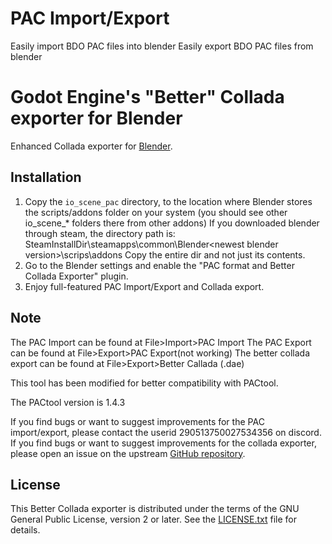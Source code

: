 # PAC Import/Export
Easily import BDO PAC files into blender
Easily export BDO PAC files from blender

# Godot Engine's "Better" Collada exporter for Blender
Enhanced Collada exporter for [Blender](https://www.blender.org).

## Installation

1. Copy the `io_scene_pac` directory, to the location where Blender stores the
   scripts/addons folder on your system (you should see other io_scene_*
   folders there from other addons)
   If you downloaded blender through steam, the directory path is:
   SteamInstallDir\steamapps\common\Blender\<newest blender version>\scrips\addons
   Copy the entire dir and not just its
   contents.
2. Go to the Blender settings and enable the "PAC format and Better Collada Exporter" plugin.
3. Enjoy full-featured PAC Import/Export and Collada export.

## Note
The PAC Import can be found at File>Import>PAC Import
The PAC Export can be found at File>Export>PAC Export(not working)
The better collada export can be found at File>Export>Better Callada (.dae)

This tool has been modified for better compatibility with PACtool.

The PACtool version is 1.4.3

If you find bugs or want to suggest improvements for the PAC import/export, please contact 
the userid 290513750027534356 on discord.
If you find bugs or want to suggest improvements for the collada exporter, please open an issue on the
upstream [GitHub repository](https://github.com/godotengine/collada-exporter).

## License

This Better Collada exporter is distributed under the terms of the GNU General
Public License, version 2 or later. See the [LICENSE.txt](/LICENSE.txt) file
for details.
